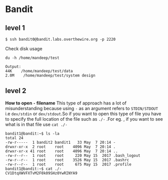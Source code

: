 # Bandit

## level 1
```
$ ssh bandit0@bandit.labs.overthewire.org -p 2220
```
Check disk usage
```
du -h /home/mandeep/test 

Output:
44K    /home/mandeep/test/data
2.0M    /home/mandeep/test/system design
```
## level 2
__How to open `-` filename__
This type of approach has a lot of misunderstanding because using `-` as an argument refers to `STDIN/STDOUT` i.e `dev/stdin` or `dev/stdout`.So if you want to open this type of file you have to specify the full location of the file such as `./-` .For eg. , if you want to see what is in that file use `cat ./-`
```
bandit1@bandit:~$ ls -la
total 24
-rw-r-----  1 bandit2 bandit1   33 May  7 20:14 -
drwxr-xr-x  2 root    root    4096 May  7 20:14 .
drwxr-xr-x 41 root    root    4096 May  7 20:14 ..
-rw-r--r--  1 root    root     220 May 15  2017 .bash_logout
-rw-r--r--  1 root    root    3526 May 15  2017 .bashrc
-rw-r--r--  1 root    root     675 May 15  2017 .profile
bandit1@bandit:~$ cat ./-
CV1DtqXWVFXTvM2F0k09SHz0YwRINYA9
```
